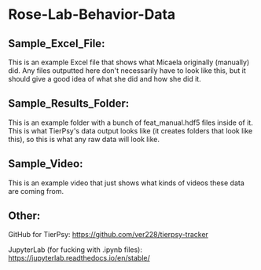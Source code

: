 # Rose-Lab-Behavior-Data

## Sample_Excel_File:
This is an example Excel file that shows what Micaela originally (manually) did. Any files outputted here don't necessarily have to look like this, but it should give a good idea of what she did and how she did it.

## Sample_Results_Folder:
This is an example folder with a bunch of feat_manual.hdf5 files inside of it. This is what TierPsy's data output looks like (it creates folders that look like this), so this is what any raw data will look like.

## Sample_Video:
This is an example video that just shows what kinds of videos these data are coming from.

## Other:
GitHub for TierPsy: https://github.com/ver228/tierpsy-tracker

JupyterLab (for fucking with .ipynb files): https://jupyterlab.readthedocs.io/en/stable/
